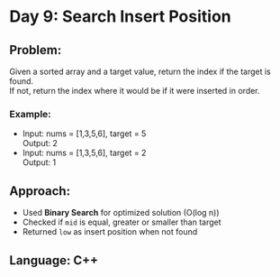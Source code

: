 # Day 9: Search Insert Position

## Problem:
Given a sorted array and a target value, return the index if the target is found.  
If not, return the index where it would be if it were inserted in order.

### Example:
- Input: nums = [1,3,5,6], target = 5  
  Output: 2
- Input: nums = [1,3,5,6], target = 2  
  Output: 1

## Approach:
- Used **Binary Search** for optimized solution (O(log n))
- Checked if `mid` is equal, greater or smaller than target
- Returned `low` as insert position when not found

## Language: C++
